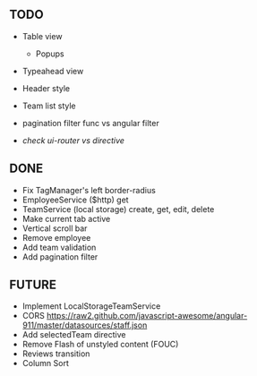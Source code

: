 ## TODO
* Table view
  * Popups
* Typeahead view
* Header style
* Team list style
* pagination filter func vs angular filter

* _check ui-router vs directive_


## DONE 
* Fix TagManager's left border-radius
* EmployeeService ($http) get
* TeamService (local storage) create, get, edit, delete
* Make current tab active
* Vertical scroll bar
* Remove employee
* Add team validation
* Add pagination filter

## FUTURE
* Implement LocalStorageTeamService
* CORS https://raw2.github.com/javascript-awesome/angular-911/master/datasources/staff.json
* Add selectedTeam directive
* Remove Flash of unstyled content (FOUC)
* Reviews transition
* Column Sort
